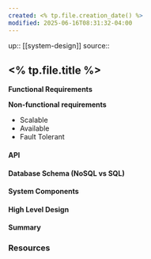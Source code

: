 ```yaml
---
created: <% tp.file.creation_date() %>
modified: 2025-06-16T08:31:32-04:00
---
```

up:: [[system-design]]
source::
## <% tp.file.title %>


**Functional Requirements**

**Non-functional requirements**
- Scalable
- Available
- Fault Tolerant

#### API


#### Database Schema (NoSQL vs SQL)

#### System Components


#### High Level Design

#### Summary

### Resources
